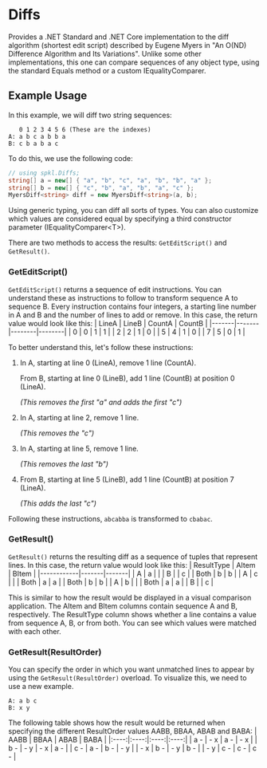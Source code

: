 # Diffs
Provides a .NET Standard and .NET Core implementation to the diff algorithm (shortest edit script) described by Eugene Myers in "An O(ND) Difference Algorithm and Its Variations". Unlike some other implementations, this one can compare sequences of any object type, using the standard Equals method or a custom IEqualityComparer.

## Example Usage
In this example, we will diff two string sequences:
```
   0 1 2 3 4 5 6 (These are the indexes)
A: a b c a b b a
B: c b a b a c
```

To do this, we use the following code:
```csharp
// using spkl.Diffs;
string[] a = new[] { "a", "b", "c", "a", "b", "b", "a" };
string[] b = new[] { "c", "b", "a", "b", "a", "c" };
MyersDiff<string> diff = new MyersDiff<string>(a, b);
```
Using generic typing, you can diff all sorts of types. You can also customize which values are considered equal by specifying a third constructor parameter (IEqualityComparer&lt;T&gt;).

There are two methods to access the results: `GetEditScript()` and `GetResult()`. 

### GetEditScript()
`GetEditScript()` returns a sequence of edit instructions. You can understand these as instructions to follow to transform sequence A to sequence B. Every instruction contains four integers, a starting line number in A and B and the number of lines to add or remove. In this case, the return value would look like this:
| LineA | LineB | CountA | CountB |
|-------|-------|--------|--------|
| 0     | 0     | 1      | 1      |
| 2     | 2     | 1      | 0      |
| 5     | 4     | 1      | 0      |
| 7     | 5     | 0      | 1      |

To better understand this, let's follow these instructions:

1. In A, starting at line 0 (LineA), remove 1 line (CountA).

   From B, starting at line 0 (LineB), add 1 line (CountB) at position 0 (LineA).

   *(This removes the first "a" and adds the first "c")*

2. In A, starting at line 2, remove 1 line.

   *(This removes the "c")*

3. In A, starting at line 5, remove 1 line.

   *(This removes the last "b")*

4. From B, starting at line 5 (LineB), add 1 line (CountB) at position 7 (LineA).

   *(This adds the last "c")*

Following these instructions, `abcabba` is transformed to `cbabac`.


### GetResult()
`GetResult()` returns the resulting diff as a sequence of tuples that represent lines. In this case, the return value would look like this:
| ResultType | AItem | BItem |
|------------|-------|-------|
| A          | a     |       |
| B          |       | c     |
| Both       | b     | b     |
| A          | c     |       |
| Both       | a     | a     |
| Both       | b     | b     |
| A          | b     |       |
| Both       | a     | a     |
| B          |       | c     |

This is similar to how the result would be displayed in a visual comparison application. The AItem and BItem columns contain sequence A and B, respectively. The ResultType column shows whether a line contains a value from sequence A, B, or from both. You can see which values were matched with each other.

### GetResult(ResultOrder)
You can specify the order in which you want unmatched lines to appear by using the `GetResult(ResultOrder)` overload. To visualize this, we need to use a new example.
```
A: a b c
B: x y
```

The following table shows how the result would be returned when specifying the different ResultOrder values AABB, BBAA, ABAB and BABA:
| AABB | BBAA | ABAB | BABA |
|:----:|:----:|:----:|:----:|
| a -  | - x  | a -  | - x  |
| b -  | - y  | - x  | a -  |
| c -  | a -  | b -  | - y  |
| - x  | b -  | - y  | b -  |
| - y  | c -  | c -  | c -  |

